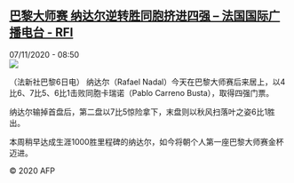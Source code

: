 <!--1604739386000-->
[巴黎大师赛 纳达尔逆转胜同胞挤进四强 – 法国国际广播电台 - RFI](http://www.rfi.fr//cn/contenu/20201107-%E5%B7%B4%E9%BB%8E%E5%A4%A7%E5%B8%88%E8%B5%9B-%E7%BA%B3%E8%BE%BE%E5%B0%94%E9%80%86%E8%BD%AC%E8%83%9C%E5%90%8C%E8%83%9E%E6%8C%A4%E8%BF%9B%E5%9B%9B%E5%BC%BA)
------

<div>07/11/2020 - 08:50</div><img src="https://s.rfi.fr/media/display/71979688-20cf-11eb-b2dd-005056bff430/w:310/p:16x9/spo0001b.201107155002.jpg"><div class="t-content__body u-clearfix"><p>（法新社巴黎6日电）    纳达尔（Rafael Nadal）今天在巴黎大师赛后来居上，以4比6、7比5、6比1击败同胞卡瑞诺（Pablo Carreno Busta），取得四强门票。</p><p>    纳达尔输掉首盘后，第二盘以7比5惊险拿下，末盘则以秋风扫落叶之姿6比1胜出。</p><p>    本周稍早达成生涯1000胜里程碑的纳达尔，如今将朝个人第一座巴黎大师赛金杯迈进。</p><p class="t-copyright">© 2020 AFP</p>        </div>
